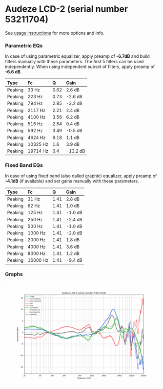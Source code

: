 # Audeze LCD-2 (serial number 53211704)
See [usage instructions](https://github.com/jaakkopasanen/AutoEq#usage) for more options and info.

### Parametric EQs
In case of using parametric equalizer, apply preamp of **-6.7dB** and build filters manually
with these parameters. The first 5 filters can be used independently.
When using independent subset of filters, apply preamp of **-6.6 dB**.

| Type    | Fc       |    Q | Gain     |
|:--------|:---------|:-----|:---------|
| Peaking | 33 Hz    | 0.62 | 2.6 dB   |
| Peaking | 223 Hz   | 0.73 | -2.6 dB  |
| Peaking | 794 Hz   | 2.85 | -3.2 dB  |
| Peaking | 2117 Hz  | 2.21 | 2.4 dB   |
| Peaking | 4100 Hz  | 3.56 | 6.2 dB   |
| Peaking | 516 Hz   | 2.84 | 0.4 dB   |
| Peaking | 592 Hz   | 3.49 | -0.5 dB  |
| Peaking | 4624 Hz  | 9.18 | 1.1 dB   |
| Peaking | 10325 Hz | 1.6  | 3.9 dB   |
| Peaking | 19714 Hz | 0.4  | -13.2 dB |

### Fixed Band EQs
In case of using fixed band (also called graphic) equalizer, apply preamp of **-4.1dB**
(if available) and set gains manually with these parameters.

| Type    | Fc       |    Q | Gain    |
|:--------|:---------|:-----|:--------|
| Peaking | 31 Hz    | 1.41 | 2.8 dB  |
| Peaking | 62 Hz    | 1.41 | 1.0 dB  |
| Peaking | 125 Hz   | 1.41 | -1.0 dB |
| Peaking | 250 Hz   | 1.41 | -2.4 dB |
| Peaking | 500 Hz   | 1.41 | -1.0 dB |
| Peaking | 1000 Hz  | 1.41 | -2.0 dB |
| Peaking | 2000 Hz  | 1.41 | 1.8 dB  |
| Peaking | 4000 Hz  | 1.41 | 3.6 dB  |
| Peaking | 8000 Hz  | 1.41 | 1.2 dB  |
| Peaking | 16000 Hz | 1.41 | -9.4 dB |

### Graphs
![](./Audeze%20LCD-2%20(serial%20number%2053211704).png)